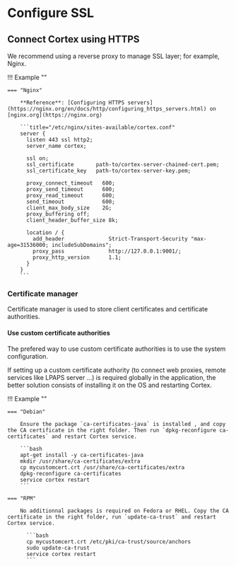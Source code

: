 # Configure SSL

## Connect Cortex using HTTPS

We recommend using a reverse proxy to manage SSL layer; for example, Nginx. 

!!! Example ""

    === "Nginx"

        **Reference**: [Configuring HTTPS servers](https://nginx.org/en/docs/http/configuring_https_servers.html) on [nginx.org](https://nginx.org)

        ```title="/etc/nginx/sites-available/cortex.conf"
        server {
          listen 443 ssl http2;
          server_name cortex;

          ssl on;
          ssl_certificate       path-to/cortex-server-chained-cert.pem;
          ssl_certificate_key   path-to/cortex-server-key.pem;

          proxy_connect_timeout   600;
          proxy_send_timeout      600;
          proxy_read_timeout      600;
          send_timeout            600;
          client_max_body_size    2G;
          proxy_buffering off;
          client_header_buffer_size 8k;

          location / {
            add_header              Strict-Transport-Security "max-age=31536000; includeSubDomains";
            proxy_pass              http://127.0.0.1:9001/;
            proxy_http_version      1.1;
          }
        }
        ```


### Certificate manager
Certificate manager is used to store client certificates and certificate authorities.

#### Use custom certificate authorities

The prefered way to use custom certificate authorities is to use the system configuration. 

If setting up a custom certificate authority (to connect web proxies, remote services like LPAPS server ...) is required globally in the application, the better solution consists of installing it on the OS and restarting Cortex. 

!!! Example ""

    === "Debian"

        Ensure the package `ca-certificates-java` is installed , and copy the CA certificate in the right folder. Then run `dpkg-reconfigure ca-certificates` and restart Cortex service. 

        ```bash
        apt-get install -y ca-certificates-java
        mkdir /usr/share/ca-certificates/extra
        cp mycustomcert.crt /usr/share/ca-certificates/extra
        dpkg-reconfigure ca-certificates
        service cortex restart
        ```

    === "RPM"

        No additionnal packages is required on Fedora or RHEL. Copy the CA certificate in the right folder, run `update-ca-trust` and restart Cortex service.

          ```bash
          cp mycustomcert.crt /etc/pki/ca-trust/source/anchors
          sudo update-ca-trust 
          service cortex restart
          ```
